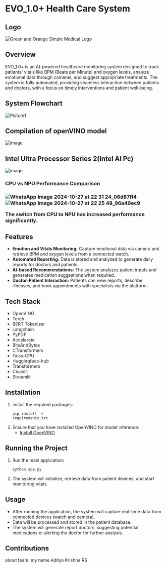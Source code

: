 <!DOCTYPE html>
<html>
<body>
    <h1>EVO_1.0+ Health Care System</h1>
    <!-- Logo Section -->
    <h2>Logo</h2>
    
![Green and Orange Simple Medical Logo](https://github.com/user-attachments/assets/260c2d81-0c16-4d33-ad60-faf3682ac6e6)
    
<h2>Overview</h2>
    <p>
        EVO_1.0+ is an AI-powered healthcare monitoring system designed to track patients' vitals like BPM (Beats per Minute) 
        and oxygen levels, analyze emotional data through cameras, and suggest appropriate treatments. 
        The system is fully automated, providing seamless interaction between patients and doctors, 
        with a focus on timely interventions and patient well-being.
    </p>
    <!-- Flowchart Section -->
    <h2>System Flowchart</h2>

![Picture1](https://github.com/user-attachments/assets/1d44e3e8-e3bf-4ef6-8be1-375f73004578)
<h2> Compilation of <B>openVINO model</B></h2>

![image](https://github.com/user-attachments/assets/dbe48a72-a692-4367-8e0b-6a61f6061aa7)
    <h2>Intel Ultra Processor Series 2(Intel AI Pc)</h2>
    ![image](https://github.com/user-attachments/assets/95078fad-c8bd-452a-aad4-ac4a285a0e8f)
    <h3>CPU vs NPU Performance Comparison<h3>
    ![WhatsApp Image 2024-10-27 at 22 31 24_06d87ff4](https://github.com/user-attachments/assets/4cab4674-9f03-4b1d-bda2-6a6c411dcec6)
    ![WhatsApp Image 2024-10-27 at 22 25 48_96a49ec9](https://github.com/user-attachments/assets/e5c863e8-6ce9-4d66-a6a3-ce5dc0731da4)
    <p>The switch from CPU to NPU has increased performance significantly.</p>
    <h2>Features</h2>
    <ul>
        <li><strong>Emotion and Vitals Monitoring:</strong> Capture emotional data via camera and retrieve BPM and oxygen levels from a connected watch.</li>
        <li><strong>Automated Reporting:</strong> Data is stored and analyzed to generate daily reports for doctors and patients.</li>
        <li><strong>AI-based Recommendations:</strong> The system analyzes patient inputs and generates medication suggestions when required.</li>
        <li><strong>Doctor-Patient Interaction:</strong> Patients can view reports, describe illnesses, and book appointments with specialists via the platform.</li>
    </ul>
    <h2>Tech Stack</h2>
    <ul>
        <li>OpenVINO</li>
        <li>Torch</li>
        <li>BERT Tokenizer</li>
        <li>Langchain</li>
        <li>PyPDF</li>
        <li>Accelerate</li>
        <li>BitsAndBytes</li>
        <li>CTransformers</li>
        <li>Faiss-CPU</li>
        <li>Huggingface-hub</li>
        <li>Transformers</li>
        <li>Chainlit</li>
        <li>Streamlit</li>
    </ul>
    <h2>Installation</h2>
    <ol>
        <li>Install the required packages:
            <pre><code>pip install -r requirements.txt</code></pre>
        </li>
        <li>Ensure that you have installed OpenVINO for model inference:
            <ul>
                <li><a href="https://docs.openvino.ai/" target="_blank">Install OpenVINO</a></li>
            </ul>
        </li>
    </ol>
    <h2>Running the Project</h2>
    <ol>
        <li>Run the main application:
            <pre><code>python app.py</code></pre>
        </li>
        <li>The system will initialize, retrieve data from patient devices, and start monitoring vitals.</li>
    </ol>
    <h2>Usage</h2>
    <ul>
        <li>After running the application, the system will capture real-time data from connected devices (watch and camera).</li>
        <li>Data will be processed and stored in the patient database.</li>
        <li>The system will generate report doctors, suggesting potential medications or alerting the doctor for further analysis.</li>
    </ul>
    <h2>Contributions</h2>
    <p>
    about team.
    my name Aditya Krishna RS
    </p>

</body>
</html>
